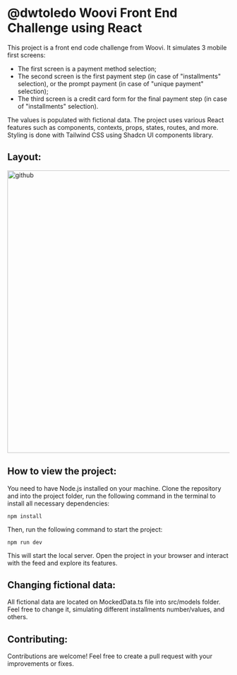 # @dwtoledo Woovi Front End Challenge using React

This project is a front end code challenge from Woovi. It simulates 3 mobile first screens:
- The first screen is a payment method selection;
- The second screen is the first payment step (in case of "installments" selection), or the prompt payment (in case of "unique payment" selection);
- The third screen is a credit card form for the final payment step (in case of "installments" selection).
  
The values is populated with fictional data. The project uses various React features such as components, contexts, props, states, routes, and more. Styling is done with Tailwind CSS using Shadcn UI components library.

## Layout:

<img width="640" alt="github" src="teste">

## How to view the project:

You need to have Node.js installed on your machine. Clone the repository and into the project folder, run the following command in the terminal to install all necessary dependencies:

```console
npm install
``` 

Then, run the following command to start the project:

```console
npm run dev
``` 

This will start the local server. Open the project in your browser and interact with the feed and explore its features.

## Changing fictional data:

All fictional data are located on MockedData.ts file into src/models folder. Feel free to change it, simulating different installments number/values, and others.

## Contributing:

Contributions are welcome! Feel free to create a pull request with your improvements or fixes.

